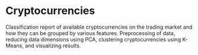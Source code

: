 # Cryptocurrencies

Classification report of available cryptocurrencies on the trading market and how they can be grouped by various features.  Preprocessing of data, reducing data dimensions using PCA, clustering cryptocurrencies using K-Means, and visualizing results. 
